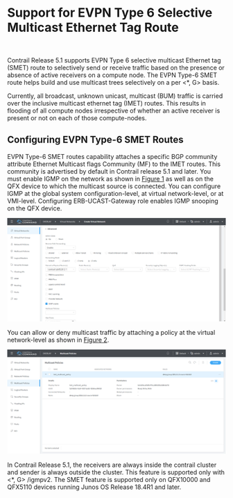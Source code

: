 # Support for EVPN Type 6 Selective Multicast Ethernet Tag Route

 

Contrail Release 5.1 supports EVPN Type 6 selective multicast Ethernet
tag (SMET) route to selectively send or receive traffic based on the
presence or absence of active receivers on a compute node. The EVPN
Type-6 SMET route helps build and use multicast trees selectively on a
per <span class="cli" v-pre="">&lt;\*, G&gt;</span> basis.

Currently, all broadcast, unknown unicast, multicast (BUM) traffic is
carried over the inclusive multicast ethernet tag (IMET) routes. This
results in flooding of all compute nodes irrespective of whether an
active receiver is present or not on each of those compute-nodes.

## Configuring EVPN Type-6 SMET Routes

EVPN Type-6 SMET routes capability attaches a specific BGP community
attribute <span class="cli" v-pre="">Ethernet Multicast flags
Community</span> (<span class="cli" v-pre="">MF</span>) to the IMET
routes. This community is advertised by default in Contrail release 5.1
and later. You must enable IGMP on the network as shown in
[Figure 1](evpn-type-6-selective-multicast-ethernet-tag-route.html#configure-igmp)
as well as on the QFX device to which the multicast source is connected.
You can configure IGMP at the global system configuration-level, at
virtual network-level, or at VMI-level. Configuring <span class="cli"
v-pre="">ERB-UCAST-Gateway</span> role enables IGMP snooping on the QFX
device.

![Figure 1: Configure IGMP](documentation/images/s008005.png)

You can allow or deny multicast traffic by attaching a policy at the
virtual network-level as shown in
[Figure 2](evpn-type-6-selective-multicast-ethernet-tag-route.html#define-multicast-policy).

![Figure 2: Define Multicast Policy](documentation/images/s008006.png)

In Contrail Release 5.1, the receivers are always inside the contrail
cluster and sender is always outside the cluster. This feature is
supported only with &lt;\*, G&gt; /igmpv2. The SMET feature is supported
only on QFX10000 and QFX5110 devices running Junos OS Release 18.4R1 and
later.

 
